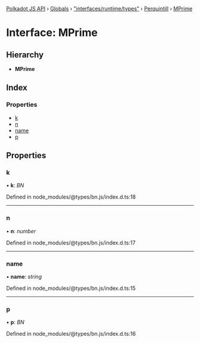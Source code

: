 [Polkadot JS API](../README.md) › [Globals](../globals.md) › ["interfaces/runtime/types"](../modules/_interfaces_runtime_types_.md) › [Perquintill](_interfaces_runtime_types_.perquintill.md) › [MPrime](_interfaces_runtime_types_.perquintill.mprime.md)

# Interface: MPrime

## Hierarchy

* **MPrime**

## Index

### Properties

* [k](_interfaces_runtime_types_.perquintill.mprime.md#k)
* [n](_interfaces_runtime_types_.perquintill.mprime.md#n)
* [name](_interfaces_runtime_types_.perquintill.mprime.md#name)
* [p](_interfaces_runtime_types_.perquintill.mprime.md#p)

## Properties

###  k

• **k**: *BN*

Defined in node_modules/@types/bn.js/index.d.ts:18

___

###  n

• **n**: *number*

Defined in node_modules/@types/bn.js/index.d.ts:17

___

###  name

• **name**: *string*

Defined in node_modules/@types/bn.js/index.d.ts:15

___

###  p

• **p**: *BN*

Defined in node_modules/@types/bn.js/index.d.ts:16
